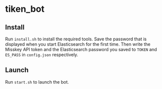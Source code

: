 # tiken_bot
## Install
Run `install.sh` to install the required tools. Save the password that is displayed when you start Elasticsearch for the first time.
Then write the Misskey API token and the Elasticsearch password you saved to `TOKEN` and `ES_PASS` in `config.json` respectively.

## Launch
Run `start.sh` to launch the bot.